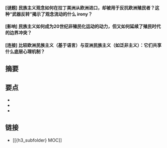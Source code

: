 #### [谜题] 民族主义观念如何在拉丁美洲从欧洲进口，却被用于反抗欧洲殖民者？这种“武器反转”揭示了观念流动的什么 irony？


#### [影响] 民族主义如何成为20世纪非殖民化运动的动力，但又如何延续了殖民时代的边界冲突？


#### [连接] 比较欧洲民族主义（基于语言）与亚洲民族主义（如泛非主义）：它们共享什么底层心理机制？


## 摘要


## 要点

- 
- 
- 

## 链接

- [[{h3_subfolder} MOC]]
